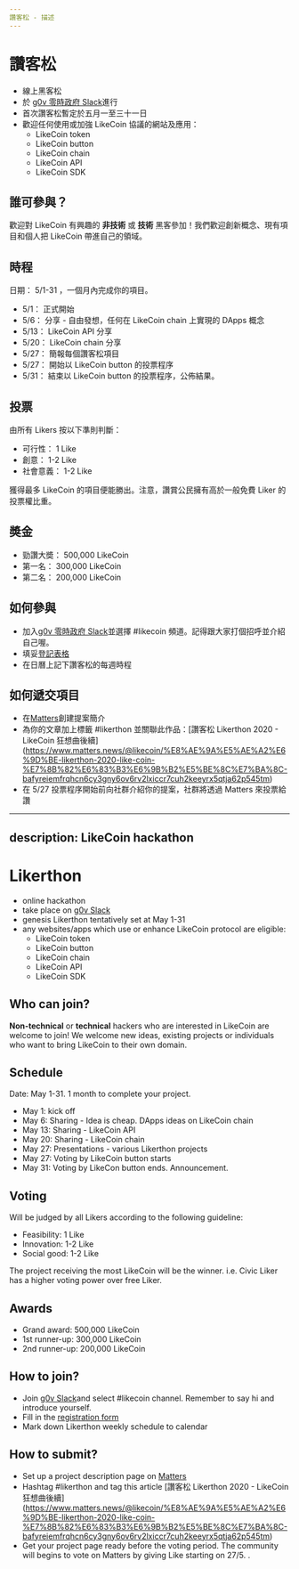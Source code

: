 ```yaml
---
讚客松 - 描述
---
```


# 讚客松

* 線上黑客松
* 於 [g0v 零時政府 Slack](http://join.g0v.tw/)進行
* 首次讚客松暫定於五月一至三十一日
* 歡迎任何使用或加強 LikeCoin 協議的網站及應用：
  * LikeCoin token
  * LikeCoin button
  * LikeCoin chain
  * LikeCoin API
  * LikeCoin SDK 
  
## 誰可參與？

歡迎對 LikeCoin 有興趣的 **非技術** 或 **技術** 黑客參加！我們歡迎創新概念、現有項目和個人把 LikeCoin 帶進自己的領域。

## 時程

日期： 5/1-31 ，一個月內完成你的項目。

* 5/1：  正式開始
* 5/6：  分享 - 自由發想，任何在 LikeCoin chain 上實現的 DApps 概念
* 5/13： LikeCoin API 分享
* 5/20： LikeCoin chain 分享
* 5/27： 簡報每個讚客松項目
* 5/27： 開始以 LikeCoin button 的投票程序
* 5/31： 結束以 LikeCoin button 的投票程序，公佈結果。

## 投票

由所有 Likers 按以下準則判斷：

* 可行性： 1 Like
* 創意： 1-2 Like
* 社會意義： 1-2 Like

獲得最多 LikeCoin 的項目便能勝出。注意，讚賞公民擁有高於一般免費 Liker 的投票權比重。

## 奬金

* 勁讚大奬： 500,000 LikeCoin
* 第一名： 300,000 LikeCoin
* 第二名： 200,000 LikeCoin

## 如何參與

* 加入[g0v 零時政府 Slack](http://join.g0v.tw/)並選擇 #likecoin 頻道。記得跟大家打個招呼並介紹自己喔。
* 填妥[登記表格](https://forms.gle/vSPo2uGV1zkYMyAE9)
* 在日曆上記下讚客松的每週時程

## 如何遞交項目

* 在[Matters](https://matters.news/)創建提案簡介
* 為你的文章加上標籤 #likerthon 並關聯此作品：[讚客松 Likerthon 2020 - LikeCoin 狂想曲後續] (https://www.matters.news/@likecoin/%E8%AE%9A%E5%AE%A2%E6%9D%BE-likerthon-2020-like-coin-%E7%8B%82%E6%83%B3%E6%9B%B2%E5%BE%8C%E7%BA%8C-bafyreiemfrqhcn6cy3gny6ov6rv2lxiccr7cuh2keeyrx5qtja62p545tm)
* 在 5/27 投票程序開始前向社群介紹你的提案，社群將透過 Matters 來投票給讚 



---
description: LikeCoin hackathon
---

# Likerthon

* online hackathon
* take place on [g0v Slack](http://join.g0v.tw/)
* genesis Likerthon tentatively set at May 1-31
* any websites/apps which use or enhance LikeCoin protocol are eligible:
  * LikeCoin token
  * LikeCoin button
  * LikeCoin chain
  * LikeCoin API
  * LikeCoin SDK 
  
## Who can join?

**Non-technical** or **technical** hackers who are interested in LikeCoin are welcome to join! We welcome new ideas, existing projects or individuals who want to bring LikeCoin to their own domain. 


## Schedule

Date: May 1-31. 1 month to complete your project.

* May 1: kick off
* May 6: Sharing - Idea is cheap. DApps ideas on LikeCoin chain
* May 13: Sharing - LikeCoin API
* May 20: Sharing - LikeCoin chain
* May 27: Presentations - various Likerthon projects
* May 27: Voting by LikeCoin button starts
* May 31: Voting by LikeCon button ends. Announcement.

## Voting

Will be judged by all Likers according to the following guideline:

* Feasibility: 1 Like
* Innovation: 1-2 Like
* Social good: 1-2 Like

The project receiving the most LikeCoin will be the winner. i.e. Civic Liker has a higher voting power over free Liker.

## Awards

* Grand award: 500,000 LikeCoin
* 1st runner-up: 300,000 LikeCoin
* 2nd runner-up: 200,000 LikeCoin

## How to join?

* Join [g0v Slack](http://join.g0v.tw/)and select #likecoin channel. Remember to say hi and introduce yourself. 
* Fill in the [registration form](https://forms.gle/vSPo2uGV1zkYMyAE9)
* Mark down Likerthon weekly schedule to calendar

## How to submit?

* Set up a project description page on [Matters](https://matters.news/)
* Hashtag #likerthon and tag this article [讚客松 Likerthon 2020 - LikeCoin 狂想曲後續] (https://www.matters.news/@likecoin/%E8%AE%9A%E5%AE%A2%E6%9D%BE-likerthon-2020-like-coin-%E7%8B%82%E6%83%B3%E6%9B%B2%E5%BE%8C%E7%BA%8C-bafyreiemfrqhcn6cy3gny6ov6rv2lxiccr7cuh2keeyrx5qtja62p545tm)
* Get your project page ready before the voting period. The community will begins to vote on Matters by giving Like starting on 27/5. . 



